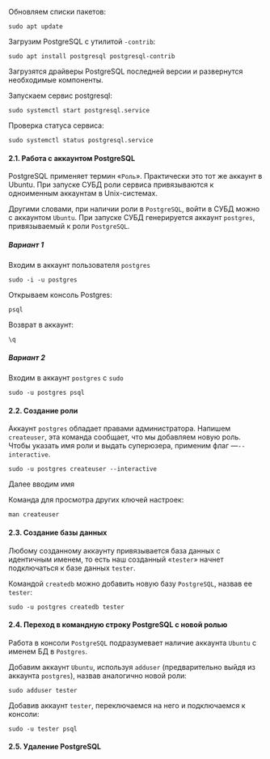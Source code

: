 
Обновляем списки пакетов:

```shell
sudo apt update
```

Загрузим PostgreSQL с утилитой `-contrib`:

```shell
sudo apt install postgresql postgresql-contrib
```

Загрузятся драйверы PostgreSQL последней версии и развернутся необходимые компоненты.

Запускаем сервис postgresql:

```shell
sudo systemctl start postgresql.service
```

Проверка статуса сервиса:

```shell
sudo systemctl status postgresql.service
```

#### 2.1. Работа с аккаунтом PostgreSQL

PostgreSQL применяет термин «`Роль`». Практически это тот же аккаунт в Ubuntu. При запуске СУБД роли сервиса привязываются к одноименным аккаунтам в Unix-системах.

Другими словами, при наличии роли в `PostgreSQL`, войти в СУБД можно с аккаунтом `Ubuntu`. При запуске СУБД генерируется аккаунт `postgres`, привязываемый к роли `PostgreSQL`.

##### Вариант 1

Входим в аккаунт пользователя `postgres`

```shell
sudo -i -u postgres
```

Открываем консоль Postgres:

```shell
psql
```

Возврат в аккаунт:

```shell
\q
```

##### Вариант 2

Входим в аккаунт `postgres` с `sudo`

```shell
sudo -u postgres psql
```

#### 2.2. Создание роли

Аккаунт `postgres` обладает правами администратора. Напишем `createuser`, эта команда сообщает, что мы добавляем новую роль. Чтобы указать имя роли и выдать суперюзера, применим флаг —`--interactive`.

```shell
sudo -u postgres createuser --interactive
```

Далее вводим имя

Команда для просмотра других ключей настроек:

```shell
man createuser
```


#### 2.3. Создание базы данных

Любому созданному аккаунту привязывается база данных с идентичным именем, то есть наш созданный «`tester`» начнет подключаться к базе данных `tester`.

Командой `createdb` можно добавить новую базу `PostgreSQL`, назвав ее `tester`:

```shell
sudo -u postgres createdb tester
```

#### 2.4. Переход в командную строку PostgreSQL с новой ролью

Работа в консоли `PostgreSQL` подразумевает наличие аккаунта `Ubuntu` с именем БД в `Postgres`.

Добавим аккаунт `Ubuntu`, используя `adduser` (предварительно выйдя из аккаунта `postgres`), назвав аналогично новой роли:

```shell
sudo adduser tester
```

Добавив аккаунт `tester`, переключаемся на него и подключаемся к консоли:

```shell
sudo -u tester psql
```

#### 2.5. Удаление PostgreSQL



